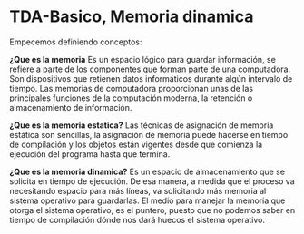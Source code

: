 # TDA-Basico, Memoria dinamica

Empecemos definiendo conceptos:

**¿Que es la memoria**
Es un espacio lógico para guardar información, se refiere a parte de los componentes que forman parte de una computadora. Son dispositivos que retienen datos informáticos durante algún intervalo de tiempo. Las memorias de computadora proporcionan unas de las principales funciones de la computación moderna, la retención o almacenamiento de información.



**¿Que es la memoria estatica?**
Las técnicas de asignación de memoria estática son sencillas, la asignación de memoria puede hacerse en tiempo de compilación y los objetos están vigentes desde que comienza la ejecución del programa hasta que termina.

**¿Que es la memoria dinamica?**
Es un espacio de almacenamiento que se solicita en tiempo de ejecución. De esa manera, a medida que el proceso va necesitando espacio para más líneas, va solicitando más memoria al sistema operativo para guardarlas. El medio para manejar la memoria que otorga el sistema operativo, es el puntero, puesto que no podemos saber en tiempo de compilación dónde nos dará huecos el sistema operativo.
